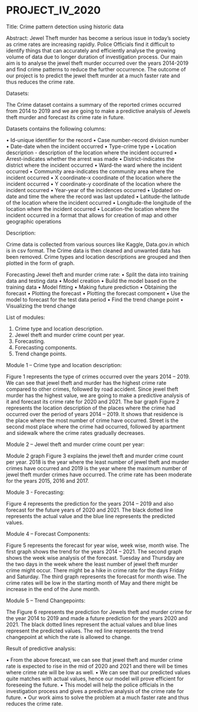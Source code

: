 # PROJECT_IV_2020
Title: Crime pattern detection using historic data

Abstract:
Jewel Theft murder has become a serious issue in today’s society as crime rates are increasing rapidly. Police Officials find it difficult to identify things that can accurately and efficiently analyse the growing volume of data due to longer duration of investigation process. Our main aim is to analyse the jewel theft murder occurred over the years 2014-2019 and find crime patterns to reduce the further occurrence. The outcome of our project is to predict the jewel theft murder at a much faster rate and thus reduces the crime rate.

Datasets:

The Crime dataset contains a summary of the reported crimes occurred from 2014 to 2019 and we are going to make a predictive analysis of Jewels theft murder and forecast its crime rate in future.  

Datasets contains the following columns:

•	Id-unique identifier for the record
•	Case number-record division number
•	Date-date when the incident occurred
•	Type-crime type
•	Location description - description of the location where the incident occurred
•	Arrest-indicates whether the arrest was made
•	District-indicates the district where the incident occurred
•	Ward-the ward where the incident occurred
•	Community area-indicates the community area where the incident occurred
•	X coordinate-x coordinate of the location where the incident occurred
•	Y coordinate-y coordinate of the location where the incident occurred
•	Year-year of the incidences occurred
•	Updated on-date and time the where the record was last updated
•	Latitude-the latitude of the location where the incident occurred
•	Longitude-the longitude of the location where the incident occurred
•	Location-the location where the incident occurred in a format that allows for creation of map and other geographic operations

Description:

Crime data is collected from various sources like Kaggle, Data.gov.in which is in csv format.
The Crime data is then cleaned and unwanted data has been removed.
Crime types and location descriptions are grouped and then plotted in the form of graph.

Forecasting Jewel theft and murder crime rate:
•	Split the data into training data and testing data
•	Model creation
•	Build the model based on the training data
•	Model fitting
•	Making future prediction
•	Obtaining the forecast
•	Plotting the forecast
•	Plotting the forecast component
•	Use the model to forecast for the test data period
•	Find the trend change point
•	Visualizing the trend change

List of modules:

1.	Crime type and location description.
2.	Jewel theft and murder crime count per year.
3.	Forecasting.
4.	Forecasting components.
5.	Trend change points.

Module 1 – Crime type and location description:

Figure 1 represents the type of crimes occurred over the years 2014 – 2019. We can see that jewel theft and murder has the highest crime rate compared to other crimes, followed by road accident. Since jewel theft murder has the highest value, we are going to make a predictive analysis of it and forecast its crime rate for 2020 and 2021.
The bar graph Figure 2 represents the location description of the places where the crime had occurred over the period of years 2014 – 2019. It shows that residence is the place where the most number of crime have occurred. Street is the second most place where the crime had occurred, followed by apartment and sidewalk where the crime rates gradually decreases.

Module 2 – Jewel theft and murder crime count per year:	       

Module 2 graph Figure 3 explains the jewel theft and murder crime count per year. 2018 is the year where the least number of jewel theft and murder crimes have occurred and 2019 is the year where the maximum number of jewel theft murder crimes have occurred. The crime rate has been moderate for the years 2015, 2016 and 2017.

Module 3 - Forecasting:

Figure 4 represents the prediction for the years 2014 – 2019 and also forecast for the future years of 2020 and 2021. The black dotted line represents the actual value and the blue line represents the predicted values. 
               
Module 4 – Forecast Components:

Figure 5 represents the forecast for year wise, week wise, month wise. The first graph shows the trend for the years 2014 – 2021. The second graph shows the week wise analysis of the forecast. Tuesday and Thursday are the two days in the week where the least number of jewel theft murder crime might occur. There might be a hike in crime rate for the days Friday and Saturday. The third graph represents the forecast for month wise. The crime rates will be low in the starting month of May and there might be increase in the end of the June month.

Module 5 – Trend Changepoints:

The Figure 6 represents the prediction for Jewels theft and murder crime for the year 2014 to 2019 and made a future prediction for the years 2020 and 2021. The black dotted lines represent the actual values and blue lines represent the predicted values. The red line represents the trend changepoint at which the rate is allowed to change.

Result of predictive analysis:

•	From the above forecast, we can see that jewel theft and murder crime rate is expected to rise in the mid of 2020 and 2021 and there will be times where crime rate will be low as well. 
•	We can see that our predicted values quite matches with actual values, hence our model will prove efficient for foreseeing the future.
•	This model will help the police officials in the investigation process and gives a predictive analysis of the crime rate for future.
•	Our work aims to solve the problem at a much faster rate and thus reduces the crime rate.
